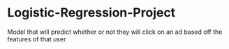 # Logistic-Regression-Project
Model that will predict whether or not they will click on an ad based off the features of that user
